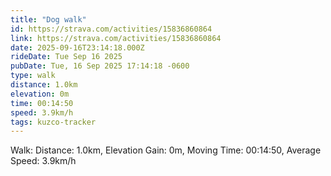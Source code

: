 ```yaml
---
title: "Dog walk"
id: https://strava.com/activities/15836860864
link: https://strava.com/activities/15836860864
date: 2025-09-16T23:14:18.000Z
rideDate: Tue Sep 16 2025
pubDate: Tue, 16 Sep 2025 17:14:18 -0600
type: walk
distance: 1.0km
elevation: 0m
time: 00:14:50
speed: 3.9km/h
tags: kuzco-tracker
---
```

Walk: Distance: 1.0km, Elevation Gain: 0m, Moving Time: 00:14:50, Average Speed: 3.9km/h
